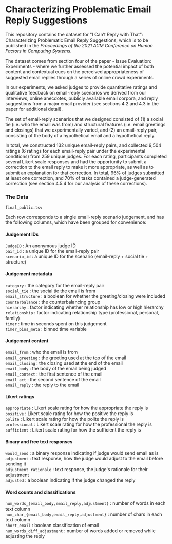  
# Characterizing Problematic Email Reply Suggestions

This repository contains the dataset for "I Can’t Reply with That": Characterizing Problematic Email Reply Suggestions, which is to be published in the _Proceedings of the 2021 ACM Conference on Human Factors in Computing Systems_. 

The dataset comes from section four of the paper - Issue Evaluation: Experiments - where we further assessed the potential impact of both content and contextual cues on the perceived appropriateness of suggested email replies through a series of online crowd experiments.

In our experiments, we asked judges to provide quantitative ratings and qualitative feedback on email-reply scenarios we derived from our interviews, online anecdotes, publicly available email corpora, and reply suggestions from a major email provider (see sections 4.2 and 4.3 in the paper for additional detail).

The set of email-reply scenarios that we designed consisted of (1) a social tie (i.e. who the email was from) and structural features (i.e. email greetings and closings) that we experimentally varied, and (2) an email-reply pair, consisting of the body of a hypothetical email and a hypothetical reply.

In total, we constructed 132 unique email-reply pairs, and collected 9,504 ratings (6 ratings for each email-reply pair under the experimental conditions) from 259 unique judges.
For each rating, participants completed several Likert scale responses and had the opportunity to submit a correction to the email reply to make it more appropriate, as well as to submit an explanation for that correction. 
In total, 96% of judges submitted at least one correction, and 70% of tasks contained a judge-generated correction (see section 4.5.4 for our analysis of these corrections).


### The Data

`final_public.tsv`  

Each row corresponds to a single email-reply scenario judgement, and has the following columns, which have been grouped for convenience:

#### Judgement IDs
`JudgeID` : An anonymous judge ID  
`pair_id` :  a unique ID for the email-reply pair  
`scenario_id` : a unique ID for the scenario (email-reply + social tie + structure)  

#### Judgement metadata
`category` : the category for the email-reply pair  
`social_tie` : the social tie the email is from  
`email_structure` : a boolean for whether the greeting/closing were included  
`counterbalance` : the counterbalancing group  
`hierarchy` : factor indicating whether relationship has low or high hierarchy  
`relationship` : factor indicating relationship type (professional, personal, family)  
`timer` : time in seconds spent on this judgement  
`timer_bins_meta` : binned time variable  

#### Judgement content 
`email_from` : who the email is from  
`email_greeting` : the greeting used at the top of the email  
`email_closing` : the closing used at the end of the email  
`email_body` : the body of the email being judged  
`email_context` : the first sentence of the email  
`email_act` : the second sentence of the email  
`email_reply` : the reply to the email  

#### Likert ratings
`appropriate` : Likert scale rating for how the appropriate the reply is  
`positive` : Likert scale rating for how the positive the reply is  
`polite` : Likert scale rating for how the polite the reply is  
`professional` : Likert scale rating for how the professional the reply is  
`sufficient` : Likert scale rating for how the sufficient the reply is  

#### Binary and free text responses
`would_send` : a binary response indicating if judge would send email as is  
`adjustment` : text response, how the judge would adjust to the email before sending it  
`adjustment_rationale` : text response, the judge's rationale for their adjustment  
`adjusted` : a boolean indicating if the judge changed the reply  

#### Word counts and classifications
`num_words_{email_body,email_reply,adjustment}` : number of words in each text column  
`num_char_{email_body,email_reply,adjustment}` : number of chars in each text column  
`short_email` : boolean classification of email  
`num_words_diff_adjustment` : number of words added or removed while adjusting the reply  
